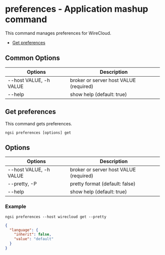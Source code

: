 # preferences - Application mashup command

This command manages preferences for WireCloud.

-   [Get preferences](#get-preferences)

## Common Options

| Options                | Description                            |
| ---------------------- | -------------------------------------- |
| --host VALUE, -h VALUE | broker or server host VALUE (required) |
| --help                 | show help (default: true)              |

<a name="get-preferences"></a>

## Get preferences

This command gets preferences.

```console
ngsi preferences [options] get
```

## Options

| Options                | Description                            |
| ---------------------- | -------------------------------------- |
| --host VALUE, -h VALUE | broker or server host VALUE (required) |
| --pretty, -P           | pretty format (default: false)         |
| --help                 | show help (default: true)              |

### Example

```console
ngsi preferences --host wirecloud get --pretty
```

```json
{
  "language": {
    "inherit": false,
    "value": "default"
  }
}
```
